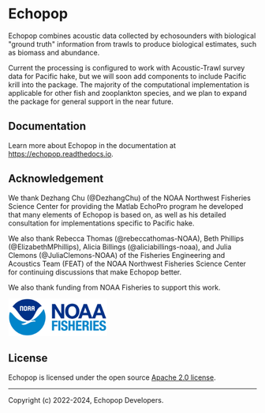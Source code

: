 # Echopop

Echopop combines acoustic data collected by echosounders with biological "ground truth" information from trawls to produce biological estimates, such as biomass  and abundance. 

Current the processing is configured to work with Acoustic-Trawl survey data for Pacific hake, but we will soon add components to include Pacific krill into the package. The majority of the computational implementation is applicable for other fish and zooplankton species, and we plan to expand the package for general support in the near future.


## Documentation

Learn more about Echopop in the documentation at https://echopop.readthedocs.io.


## Acknowledgement

We thank Dezhang Chu (@DezhangChu) of the NOAA Northwest Fisheries Science Center
for providing the Matlab EchoPro program he developed
that many elements of Echopop is based on,
as well as his detailed consultation for implementations specific to Pacific hake.

We also thank Rebecca Thomas (@rebeccathomas-NOAA),
Beth Phillips (@ElizabethMPhillips),
Alicia Billings (@aliciabillings-noaa),
and Julia Clemons (@JuliaClemons-NOAA)
of the Fisheries Engineering and Acoustics Team (FEAT)
of the NOAA Northwest Fisheries Science Center for continuing discussions
that make Echopop better.

We also thank funding from NOAA Fisheries to support this work.

<div>
  <a>
    <img src="docs/images/noaa_fisheries_logo.png" alt="NOAA_fisheries_logo" width="200">
  </a>
</div>





## License

Echopop is licensed under the open source [Apache 2.0 license](https://opensource.org/licenses/Apache-2.0).

---------------

Copyright (c) 2022-2024, Echopop Developers.
